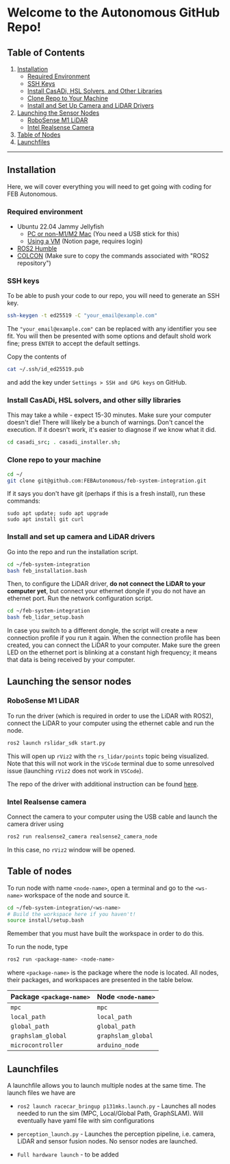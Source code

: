 # Welcome to the Autonomous GitHub Repo!

## Table of Contents
1. [Installation](#installation)
    - [Required Environment](#required-environment)
    - [SSH Keys](#ssh-keys)
    - [Install CasADi, HSL Solvers, and Other Libraries](#install-casadi-hsl-solvers-and-other-libraries)
    - [Clone Repo to Your Machine](#clone-repo-to-your-machine)
    - [Install and Set Up Camera and LiDAR Drivers](#install-and-set-up-camera-and-lidar-drivers)
2. [Launching the Sensor Nodes](#launching-the-sensor-nodes)
    - [RoboSense M1 LiDAR](#robosense-m1-lidar)
    - [Intel Realsense Camera](#intel-realsense-camera)
3. [Table of Nodes](#table-of-nodes)
4. [Launchfiles](#launchfiles)

---
## Installation
Here, we will cover everything you will need to get going with coding for FEB Autonomous.


### Required environment
* Ubuntu 22.04 Jammy Jellyfish
    - [PC or non-M1/M2 Mac](https://ubuntu.com/tutorials/install-ubuntu-desktop#1-overview) (You need a USB stick for this)
    - [Using a VM](https://www.notion.so/Virtual-Machine-VM-ROS-Setup-Tutorial-350398bb897645a6a468814d065b1033) (Notion page, requires login)
* [ROS2 Humble](https://docs.ros.org/en/humble/Installation.html)
* [COLCON](https://colcon.readthedocs.io/en/released/user/installation.html) (Make sure to copy the commands associated with "ROS2 repository")

### SSH keys
To be able to push your code to our repo, you will need to generate an SSH key.
``` bash
ssh-keygen -t ed25519 -C "your_email@example.com"
```
The `"your_email@example.com"` can be replaced with any identifier you see fit. You will then be presented with some options and default shold work fine; press `ENTER` to accept the default settings.

Copy the contents of
``` bash
cat ~/.ssh/id_ed25519.pub
```
and add the key under `Settings > SSH and GPG keys` on GitHub.

### Install CasADi, HSL solvers, and other silly libraries
This may take a while - expect 15-30 minutes. Make sure your computer doesn't die!
There will likely be a bunch of warnings. Don't cancel the execution. If it doesn't work, it's easier to diagnose if we know what it did.
```bash
cd casadi_src; . casadi_installer.sh;
```

### Clone repo to your machine
``` bash
cd ~/
git clone git@github.com:FEBAutonomous/feb-system-integration.git
```
If it says you don't have git (perhaps if this is a fresh install), run these commands:
```
sudo apt update; sudo apt upgrade
sudo apt install git curl
```
### Install and set up camera and LiDAR drivers
Go into the repo and run the installation script.
``` bash
cd ~/feb-system-integration
bash feb_installation.bash
```
Then, to configure the LiDAR driver, **do not connect the LiDAR to your computer yet**, but connect your ethernet dongle if you do not have an ethernet port. Run the network configuration script.
``` bash
cd ~/feb-system-integration
bash feb_lidar_setup.bash
```
In case you switch to a different dongle, the script will create a new connection profile if you run it again. When the connection profile has been created, you can connect the LiDAR to your computer. Make sure the green LED on the ethernet port is blinking at a constant high frequency; it means that data is being received by your computer.

## Launching the sensor nodes
### RoboSense M1 LiDAR
To run the driver (which is required in order to use the LiDAR with ROS2), connect the LiDAR to your computer using the ethernet cable and run the node.
``` bash
ros2 launch rslidar_sdk start.py
```
This will open up `rViz2` with the `rs_lidar/points` topic being visualized. Note that this will not work in the `VSCode` terminal due to some unresolved issue (launching `rViz2` does not work in `VSCode`).

The repo of the driver with additional instruction can be found [here](https://github.com/RoboSense-LiDAR/rslidar_sdk/tree/main).

### Intel Realsense camera
Connect the camera to your computer using the USB cable and launch the camera driver using
``` bash
ros2 run realsense2_camera realsense2_camera_node
```
In this case, no `rViz2` window will be opened.

## Table of nodes
To run node with name `<node-name>`, open a terminal and go to the `<ws-name>` workspace of the node and source it.
``` bash
cd ~/feb-system-integration/<ws-name>
# Build the workspace here if you haven't!
source install/setup.bash
```
Remember that you must have built the workspace in order to do this.

To run the node, type
``` bash
ros2 run <package-name> <node-name>
```
where `<package-name>` is the package where the node is located. All nodes, their packages, and workspaces are presented in the table below.

| Package `<package-name>`  | Node `<node-name>`     |
| ---                       |---                     |
|`mpc`                      |`mpc`                   |
|`local_path`               |`local_path`            |
|`global_path`              |`global_path`           |
|`graphslam_global`         |`graphslam_global`      |
|`microcontroller`          |`arduino_node`          |

## Launchfiles
A launchfile allows you to launch multiple nodes at the same time. The launch files we have are

* `ros2 launch racecar_bringup p131mks.launch.py` - Launches all nodes needed to run the sim (MPC, Local/Global Path, GraphSLAM). Will eventually have yaml file with sim configurations

* `perception_launch.py` - Launches the perception pipeline, i.e. camera, LiDAR and sensor fusion nodes. No sensor nodes are launched.

* `Full hardware launch` - to be added